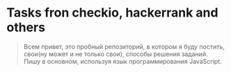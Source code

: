 Tasks fron checkio, hackerrank and others
=====================

> Всем привет, это пробный репозиторий, в котором я буду постить, свои(ну может и не только свои), способы решения заданий. 
> Пишу в основном, используя язык программирования JavaScript.